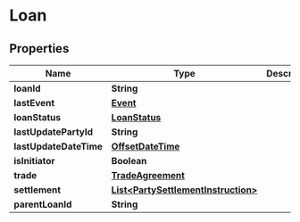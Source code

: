 # Loan

## Properties
Name | Type | Description | Notes
------------ | ------------- | ------------- | -------------
**loanId** | **String** |  | 
**lastEvent** | [**Event**](Event.md) |  |  [optional]
**loanStatus** | [**LoanStatus**](LoanStatus.md) |  | 
**lastUpdatePartyId** | **String** |  |  [optional]
**lastUpdateDateTime** | [**OffsetDateTime**](OffsetDateTime.md) |  |  [optional]
**isInitiator** | **Boolean** |  |  [optional]
**trade** | [**TradeAgreement**](TradeAgreement.md) |  |  [optional]
**settlement** | [**List&lt;PartySettlementInstruction&gt;**](PartySettlementInstruction.md) |  |  [optional]
**parentLoanId** | **String** |  |  [optional]
